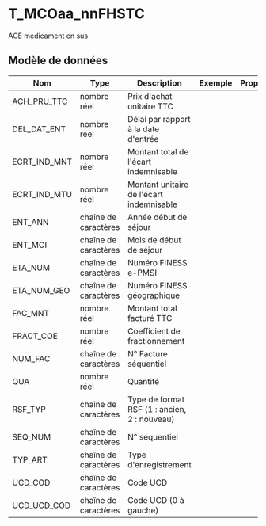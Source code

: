 # T_MCOaa_nnFHSTC

ACE medicament en sus


## Modèle de données

|Nom|Type|Description|Exemple|Propriétés|
|-|-|-|-|-|
|ACH_PRU_TTC|nombre réel|Prix d'achat unitaire TTC|||
|DEL_DAT_ENT|nombre réel|Délai par rapport à la date d'entrée|||
|ECRT_IND_MNT|nombre réel|Montant total de l'écart indemnisable|||
|ECRT_IND_MTU|nombre réel|Montant unitaire de l'écart indemnisable|||
|ENT_ANN|chaîne de caractères|Année début de séjour|||
|ENT_MOI|chaîne de caractères|Mois de début de séjour|||
|ETA_NUM|chaîne de caractères|Numéro FINESS e-PMSI|||
|ETA_NUM_GEO|chaîne de caractères|Numéro FINESS géographique|||
|FAC_MNT|nombre réel|Montant total facturé TTC|||
|FRACT_COE|nombre réel|Coefficient de fractionnement|||
|NUM_FAC|chaîne de caractères|N° Facture séquentiel|||
|QUA|nombre réel|Quantité|||
|RSF_TYP|chaîne de caractères|Type de format RSF (1 : ancien, 2 : nouveau)|||
|SEQ_NUM|chaîne de caractères|N° séquentiel|||
|TYP_ART|chaîne de caractères|Type d'enregistrement|||
|UCD_COD|chaîne de caractères|Code UCD|||
|UCD_UCD_COD|chaîne de caractères|Code UCD (0 à gauche)|||
